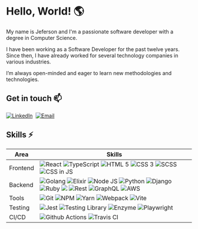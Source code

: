 <h1>Hello, World! 🌎</h1>

<p>My name is Jeferson and I'm a passionate software developer with a degree in Computer Science.</p>

<p>I have been working as a Software Developer for the past twelve years. Since then, I have already worked for several technology companies in various industries.</p>

<p>I’m always open-minded and eager to learn new methodologies and technologies.</p>

<h2>Get in touch 📫</h2>
<p>
  <a target="_blank" href="https://br.linkedin.com/in/calazans10" aria-label="Contact via LinkedIn "><img src="https://img.shields.io/badge/linkedin-%230077B5.svg?&style=for-the-badge&logo=linkedin&logoColor=white" alt="LinkedIn"></a>&nbsp;
  <a href="mailto:calazans10@gmail.com?subject=Hello%20Jeferson,%20From%20Github" aria-label="Contact via Email"><img src="https://img.shields.io/badge/Gmail-D14836?style=for-the-badge&logo=gmail&logoColor=white" alt="Email"></a>&nbsp;
</p>

<h2>Skills ⚡️</h2>
<table>
    <thead>
        <tr>
            <th>Area</th>
            <th>Skills</th>
        </tr>
    </thead>
    <tbody>
        <tr>
            <td>Frontend</td>
            <td>
                <img src="https://img.shields.io/badge/React-20232A?style=for-the-badge&logo=react&logoColor=61DAFB" alt="React">
                <img src="https://img.shields.io/badge/TypeScript-007ACC?style=for-the-badge&logo=typescript&logoColor=white" alt="TypeScript">
                <img src="https://img.shields.io/badge/HTML5-E34F26?style=for-the-badge&logo=html5&logoColor=white" alt="HTML 5">
                <img src="https://img.shields.io/badge/CSS3-1572B6?style=for-the-badge&logo=css3&logoColor=white" alt="CSS 3">
                <img src="https://img.shields.io/badge/SCSS-d0649b?style=for-the-badge&logo=sass&logoColor=white" alt="SCSS">
                <img src="https://img.shields.io/badge/CSS_in_JS-f7df1c?style=for-the-badge&logo=javascript&logoColor=black" alt="CSS in JS">
            </td>
        </tr>
        <tr>
            <td>Backend</td>
            <td>
                <img src="https://img.shields.io/badge/go-%2300ADD8.svg?style=for-the-badge&logo=go&logoColor=white"  alt="Golang">
                <img src="https://img.shields.io/badge/elixir-%234B275F.svg?style=for-the-badge&logo=elixir&logoColor=white"  alt="Elixir">
                <img src="https://img.shields.io/badge/node.js-6DA55F?style=for-the-badge&logo=node.js&logoColor=white"  alt="Node JS">
                <img src="https://img.shields.io/badge/python-3670A0?style=for-the-badge&logo=python&logoColor=ffdd54"  alt="Python">
                <img src="https://img.shields.io/badge/django-%23092E20.svg?style=for-the-badge&logo=django&logoColor=white"  alt="Django">
                <img src="https://img.shields.io/badge/ruby-%23CC342D.svg?style=for-the-badge&logo=ruby&logoColor=white"  alt="Ruby">
                <img src="https://img.shields.io/badge/rails-%23CC0000.svg?style=for-the-badge&logo=ruby-on-rails&logoColor=white  alt="Rails">
                <img src="https://img.shields.io/badge/REST-078eca?style=for-the-badge&logo=json&logoColor=white"  alt="Rest">
                <img src="https://img.shields.io/badge/GraphQL-e534ab?style=for-the-badge&logo=graphql&logoColor=white"  alt="GraphQL">
                <img src="https://img.shields.io/badge/AWS-ff9a01?style=for-the-badge&logo=amazonaws&logoColor=white" alt="AWS">
            </td>
        </tr>
        <tr>
            <td>Tools</td>
            <td>
                <img src="https://img.shields.io/badge/GIT-f34f29?style=for-the-badge&logo=git&logoColor=white" alt="Git">
                <img src="https://img.shields.io/badge/NPM-cd3533?style=for-the-badge&logo=npm&logoColor=white" alt="NPM">
                <img src="https://img.shields.io/badge/yarn-2c8eba?style=for-the-badge&logo=yarn&logoColor=white" alt="Yarn">
                <img src="https://img.shields.io/badge/webpack-2e4c84?style=for-the-badge&logo=webpack&logoColor=white" alt="Webpack">
                <img src="https://img.shields.io/badge/vite-%23646CFF.svg?style=for-the-badge&logo=vite&logoColor=white" alt="Vite">
            </td>
        </tr>
       <tr>
            <td>Testing</td>
            <td>
                <img src="https://img.shields.io/badge/Jest-C21325?style=for-the-badge&logo=jest&logoColor=white" alt="Jest">
                <img src="https://img.shields.io/badge/Testing_Library-f5403f?style=for-the-badge&logo=testinglibrary&logoColor=white" alt="Testing Library">
                <img src="https://img.shields.io/badge/Enzyme-fe4669?style=for-the-badge&logo=airbnb&logoColor=white" alt="Enzyme">
                <img src="https://img.shields.io/badge/Playwright-45ba4b?style=for-the-badge&logo=playwright&logoColor=white" alt="Playwright">
            </td>
        </tr>
        <tr>
            <td>CI/CD</td>
            <td>
                <img src="https://img.shields.io/badge/Github%20Actions-002f67?style=for-the-badge&logo=githubactions&logoColor=white" alt="Github Actions">                
                <img src="https://img.shields.io/badge/travis%20ci-%232B2F33.svg?style=for-the-badge&logo=travis&logoColor=white" alt="Travis CI">
            </td>
        </tr>
    </tbody>
</table>
